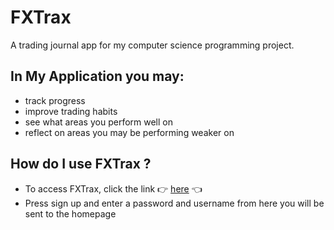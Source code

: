 # FXTrax

A trading journal app for my computer science programming project.

## In My Application you may:

- track progress
- improve trading habits
- see what areas you perform well on
- reflect on areas you may be performing weaker on

## How do I use FXTrax ?

- To access FXTrax, click the link 👉 [here](https://project-rho-hazel.vercel.app/) 👈
- Press sign up and enter a password and username from here you will be sent to the homepage
